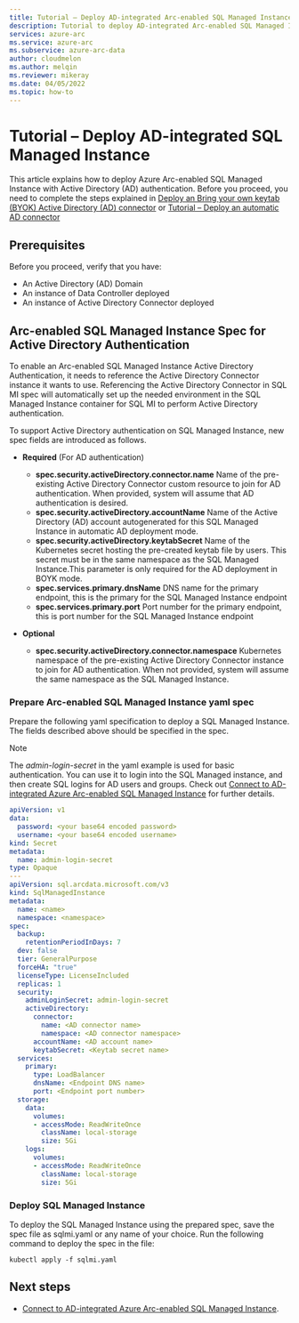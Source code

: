 ```yaml
---
title: Tutorial – Deploy AD-integrated Arc-enabled SQL Managed Instance
description: Tutorial to deploy AD-integrated Arc-enabled SQL Managed Instance
services: azure-arc
ms.service: azure-arc
ms.subservice: azure-arc-data
author: cloudmelon
ms.author: melqin
ms.reviewer: mikeray
ms.date: 04/05/2022
ms.topic: how-to
---
```



# Tutorial – Deploy AD-integrated SQL Managed Instance

This article explains how to deploy Azure Arc-enabled SQL Managed Instance with Active Directory (AD) authentication.
Before you proceed, you need to complete the steps explained in [Deploy an Bring your own keytab (BYOK) Active Directory (AD) connector](deploy-byok-active-directory-connector.md) or [Tutorial – Deploy an automatic AD connector](deploy-automatic-active-directory-connector.md)


## Prerequisites

Before you proceed, verify that you have:

* An Active Directory (AD) Domain
* An instance of Data Controller deployed
* An instance of Active Directory Connector deployed


## Arc-enabled SQL Managed Instance Spec for Active Directory Authentication

To enable an Arc-enabled SQL Managed Instance Active Directory Authentication, it needs to reference the Active Directory Connector instance it wants to use. Referencing the Active Directory Connector in SQL MI spec will automatically set up the needed environment in the SQL Managed Instance container for SQL MI to perform Active Directory authentication. 

To support Active Directory authentication on SQL Managed Instance, new spec fields are introduced as follows.

- **Required** (For AD authentication)
   - **spec.security.activeDirectory.connector.name** 
      Name of the pre-existing Active Directory Connector custom resource to join for AD authentication. When provided, system will assume that AD authentication is desired.
   - **spec.security.activeDirectory.accountName** 
      Name of the Active Directory (AD) account autogenerated for this SQL Managed Instance in automatic AD deployment mode. 
  - **spec.security.activeDirectory.keytabSecret**
     Name of the Kubernetes secret hosting the pre-created keytab file by users. This secret must be in the same namespace as the SQL Managed Instance.This parameter is only required for the AD deployment in BOYK mode. 
  - **spec.services.primary.dnsName**
     DNS name for the primary endpoint, this is the primary for the SQL Managed Instance endpoint 
  - **spec.services.primary.port**
     Port number for the primary endpoint, this is port number for the SQL Managed Instance endpoint 

- **Optional**
  - **spec.security.activeDirectory.connector.namespace**
     Kubernetes namespace of the pre-existing Active Directory Connector instance to join for AD authentication. When not provided, system will assume the same namespace as the SQL Managed Instance.

### Prepare Arc-enabled SQL Managed Instance yaml spec

Prepare the following yaml specification to deploy a SQL Managed Instance. The fields described above should be specified in the spec.

> [!NOTE]
> The *admin-login-secret* in the yaml example is used for basic authentication. You can use it to login into the SQL Managed instance, and then create SQL logins for AD users and groups. Check out [Connect to AD-integrated Azure Arc-enabled SQL Managed Instance](connect-active-directory-sql-managed-instance.md) for further details. 


```yaml
apiVersion: v1
data:
  password: <your base64 encoded password>
  username: <your base64 encoded username>
kind: Secret
metadata:
  name: admin-login-secret
type: Opaque
---
apiVersion: sql.arcdata.microsoft.com/v3
kind: SqlManagedInstance
metadata:
  name: <name>
  namespace: <namespace>
spec:
  backup:
    retentionPeriodInDays: 7
  dev: false
  tier: GeneralPurpose
  forceHA: "true"
  licenseType: LicenseIncluded
  replicas: 1
  security:
    adminLoginSecret: admin-login-secret
    activeDirectory:
      connector:
        name: <AD connector name>
        namespace: <AD connector namespace>
      accountName: <AD account name>
      keytabSecret: <Keytab secret name>
  services:
    primary:
      type: LoadBalancer
      dnsName: <Endpoint DNS name>
      port: <Endpoint port number>
  storage:
    data:
      volumes:
      - accessMode: ReadWriteOnce
        className: local-storage
        size: 5Gi
    logs:
      volumes:
      - accessMode: ReadWriteOnce
        className: local-storage
        size: 5Gi
```

### Deploy SQL Managed Instance

To deploy the SQL Managed Instance using the prepared spec, save the spec file as sqlmi.yaml or any name of your choice.
Run the following command to deploy the spec in the file:

```console
kubectl apply -f sqlmi.yaml
```

## Next steps

* [Connect to AD-integrated Azure Arc-enabled SQL Managed Instance](connect-active-directory-sql-managed-instance.md).

